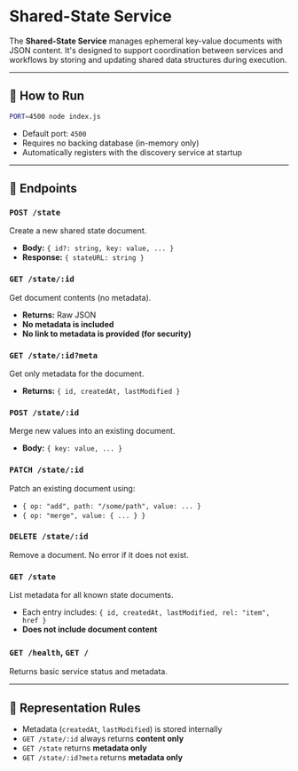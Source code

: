 # Shared-State Service

The **Shared-State Service** manages ephemeral key-value documents with JSON content. It's designed to support coordination between services and workflows by storing and updating shared data structures during execution.

---

## 🚀 How to Run

```bash
PORT=4500 node index.js
```

- Default port: `4500`
- Requires no backing database (in-memory only)
- Automatically registers with the discovery service at startup

---

## 🔗 Endpoints

### `POST /state`
Create a new shared state document.
- **Body:** `{ id?: string, key: value, ... }`
- **Response:** `{ stateURL: string }`

### `GET /state/:id`
Get document contents (no metadata).
- **Returns:** Raw JSON
- **No metadata is included**
- **No link to metadata is provided (for security)**

### `GET /state/:id?meta`
Get only metadata for the document.
- **Returns:** `{ id, createdAt, lastModified }`

### `POST /state/:id`
Merge new values into an existing document.
- **Body:** `{ key: value, ... }`

### `PATCH /state/:id`
Patch an existing document using:
- `{ op: "add", path: "/some/path", value: ... }`
- `{ op: "merge", value: { ... } }`

### `DELETE /state/:id`
Remove a document. No error if it does not exist.

### `GET /state`
List metadata for all known state documents.
- Each entry includes: `{ id, createdAt, lastModified, rel: "item", href }`
- **Does not include document content**

### `GET /health`, `GET /`
Returns basic service status and metadata.

---

## 🧭 Representation Rules

- Metadata (`createdAt`, `lastModified`) is stored internally
- `GET /state/:id` always returns **content only**
- `GET /state` returns **metadata only**
- `GET /state/:id?meta` returns **metadata only**
